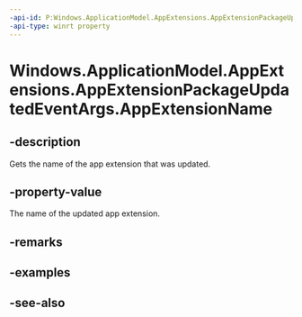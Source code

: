 ```yaml
---
-api-id: P:Windows.ApplicationModel.AppExtensions.AppExtensionPackageUpdatedEventArgs.AppExtensionName
-api-type: winrt property
---
```


<!-- Property syntax
public string AppExtensionName { get; }
-->

# Windows.ApplicationModel.AppExtensions.AppExtensionPackageUpdatedEventArgs.AppExtensionName

## -description
Gets the name of the app extension that was updated.

## -property-value
The name of the updated app extension.

## -remarks

## -examples

## -see-also
